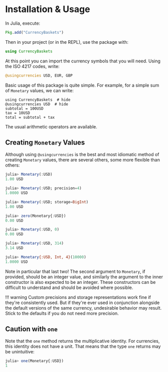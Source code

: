 # Installation & Usage

In Julia, execute:

```julia
Pkg.add("CurrencyBaskets")
```

Then in your project (or in the REPL), use the package with:

```julia
using CurrencyBaskets
```

At this point you can import the currency symbols that you will need. Using the
ISO 4217 codes, write:

```julia
@usingcurrencies USD, EUR, GBP
```

Basic usage of this package is quite simple. For example, for a simple sum of
`Monetary` values, we can write:

```@example
using CurrencyBaskets  # hide
@usingcurrencies USD  # hide
subtotal = 100USD
tax = 10USD
total = subtotal + tax
```

The usual arithmetic operators are available.

## Creating `Monetary` Values

Although using `@usingcurrencies` is the best and most idiomatic method of
creating `Monetary` values, there are several others, some more flexible than
others:

```julia
julia> Monetary(:USD)
1.00 USD

julia> Monetary(:USD; precision=4)
1.0000 USD

julia> Monetary(:USD; storage=BigInt)
1.00 USD

julia> zero(Monetary{:USD})
0.00 USD

julia> Monetary(:USD, 0)
0.00 USD

julia> Monetary(:USD, 314)
3.14 USD

julia> Monetary{:USD, Int, 4}(10000)
1.0000 USD
```

Note in particular that last two! The second argument to `Monetary`, if
provided, should be an integer value, and similarly the argument to the inner
constructor is also expected to be an integer. These constructors can be
difficult to understand and should be avoided where possible.

!!! warning
    Custom precisions and storage representations work fine if they're
    consistently used. But if they're ever used in conjunction alongside the
    default versions of the same currency, undesirable behavior may result.
    Stick to the defaults if you do not need more precision.

## Caution with `one`

Note that the `one` method returns the multiplicative identity. For currencies,
this identity does not have a unit. That means that the type `one` returns may
be unintuitive:

```julia
julia> one(Monetary{:USD})
1
```
